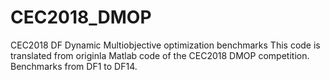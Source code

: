 # CEC2018_DMOP
CEC2018 DF Dynamic Multiobjective optimization benchmarks
This code is translated from originla Matlab code of the CEC2018 DMOP competition.
Benchmarks from DF1 to DF14.
